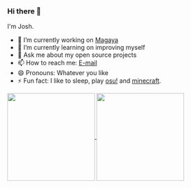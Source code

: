 ### Hi there 👋

I'm Josh.

- 🔭 I’m currently working on [Magaya](https://magaya.com/)
- 🌱 I’m currently learning on improving myself
- 💬 Ask me about my open source projects
- 📫 How to reach me: [E-mail](mailto:johnjoshuaferrer@disroot.org)
- 😄 Pronouns: Whatever you like
- ⚡ Fun fact: I like to sleep, play [osu!](https://osu.ppy.sh) and [minecraft](https://minecraft.net).

<a href="https://github.com/anuraghazra/github-readme-stats">
  <picture>
    <source
      srcset="https://github-readme-stats.vercel.app/api?username=ferrerojosh&show_icons=true&theme=codeSTACKr"
      media="(prefers-color-scheme: dark)"
    />
    <source
      srcset="https://github-readme-stats.vercel.app/api?username=ferrerojosh&show_icons=true&theme=default"
      media="(prefers-color-scheme: light), (prefers-color-scheme: no-preference)"
    />
    <img height=200 align="center" src="https://github-readme-stats.vercel.app/api?username=ferrerojosh&show_icons=true&theme=default" />
  </picture>
</a>
<a href="https://github.com/anuraghazra/github-readme-stats">
  <picture>
    <source
      srcset="https://github-readme-stats.vercel.app/api/top-langs?username=ferrerojosh&layout=compact&langs_count=8&card_width=320&theme=codeSTACKr"
      media="(prefers-color-scheme: dark)"
    />
    <source
      srcset="https://github-readme-stats.vercel.app/api/top-langs?username=ferrerojosh&layout=compact&langs_count=8&card_width=320"
      media="(prefers-color-scheme: light), (prefers-color-scheme: no-preference)"
    />
    <img height=200 align="center" src="https://github-readme-stats.vercel.app/api/top-langs?username=ferrerojosh&layout=compact&langs_count=8&card_width=320" />
  </picture>
</a>

<!--
**ferrerojosh/ferrerojosh** is a ✨ _special_ ✨ repository because its `README.md` (this file) appears on your GitHub profile.

Here are some ideas to get you started:

- 🔭 I’m currently working on ...
- 🌱 I’m currently learning ...
- 👯 I’m looking to collaborate on ...
- 🤔 I’m looking for help with ...
- 💬 Ask me about ...
- 📫 How to reach me: ...
- 😄 Pronouns: ...
- ⚡ Fun fact: ...
-->
